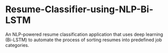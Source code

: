 # Resume-Classifier-using-NLP-Bi-LSTM
An NLP-powered resume classification application that uses deep learning (Bi-LSTM) to automate the process of sorting resumes into predefined job categories. 
